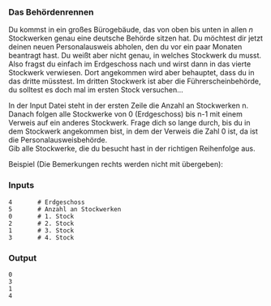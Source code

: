 
### Das Behördenrennen

Du kommst in ein großes Bürogebäude, das von oben bis unten in allen <i>n</i> 
Stockwerken genau eine deutsche Behörde sitzen hat. Du möchtest dir jetzt deinen
neuen Personalausweis abholen, den du vor ein paar Monaten beantragt hast.
Du weißt aber nicht genau, in welches Stockwerk du musst.
Also fragst du einfach im Erdgeschoss nach und wirst dann in das vierte Stockwerk
verwiesen. Dort angekommen wird aber behauptet, dass du in das dritte müsstest.
Im dritten Stockwerk ist aber die Führerscheinbehörde, du solltest es doch mal im
ersten Stock versuchen...



In der Input Datei steht in der ersten Zeile die Anzahl an Stockwerken n.
Danach folgen alle Stockwerke von 0 (Erdgeschoss) bis n-1 mit einem Verweis auf
ein anderes Stockwerk. Frage dich so lange durch, bis du in dem Stockwerk angekommen
bist, in dem der Verweis die Zahl 0 ist, da ist die Personalausweisbehörde. <br>
Gib alle Stockwerke, die du besucht hast in der richtigen Reihenfolge aus.



Beispiel (Die Bemerkungen rechts werden nicht mit übergeben):
### Inputs
```
4       # Erdgeschoss
5       # Anzahl an Stockwerken
0       # 1. Stock
2       # 2. Stock
1       # 3. Stock
3       # 4. Stock
```
### Output
```
0
3
1
4
```

